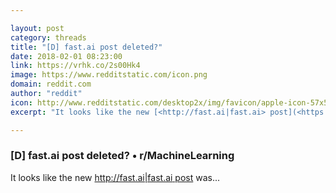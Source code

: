 ```yaml
---

layout: post
category: threads
title: "[D] fast.ai post deleted?"
date: 2018-02-01 08:23:00
link: https://vrhk.co/2s00Hk4
image: https://www.redditstatic.com/icon.png
domain: reddit.com
author: "reddit"
icon: http://www.redditstatic.com/desktop2x/img/favicon/apple-icon-57x57.png
excerpt: "It looks like the new [<http://fast.ai|fast.ai> post](<https://www.reddit.com/r/MachineLearning/comments/7tuhof/p_practical_deep_learning_for_coders_2018/>) was..."

---
```


### [D] fast.ai post deleted? • r/MachineLearning

It looks like the new [<http://fast.ai|fast.ai> post](<https://www.reddit.com/r/MachineLearning/comments/7tuhof/p_practical_deep_learning_for_coders_2018/>) was...